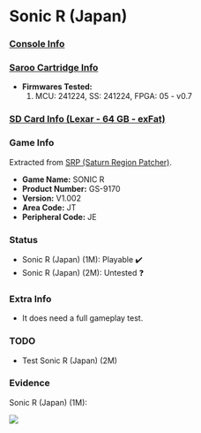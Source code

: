 # Sonic R (Japan)

### [Console Info](../../../../../Info/Consoles/VA13/README.md)

### [Saroo Cartridge Info](../../../../../Info/Cartridges/GuangzhouSanStarOnlineShop/1.6/README.md)

- <b>Firmwares Tested:</b>
  1. MCU: 241224, SS: 241224, FPGA: 05 - v0.7

### [SD Card Info (Lexar - 64 GB - exFat)](../../../../../Info/SdCards/Lexar/64GB/exfat/README.md)

### Game Info

Extracted from [SRP (Saturn Region Patcher)](https://segaxtreme.net/resources/saturn-region-patcher.81/download).

- <b>Game Name:</b> SONIC R
- <b>Product Number:</b> GS-9170
- <b>Version:</b> V1.002
- <b>Area Code:</b> JT
- <b>Peripheral Code:</b> JE

### Status

- Sonic R (Japan) (1M): Playable :heavy_check_mark:
- Sonic R (Japan) (2M): Untested :question:

### Extra Info

- It does need a full gameplay test.

### TODO

- Test Sonic R (Japan) (2M)

### Evidence

Sonic R (Japan) (1M):

[![](https://img.youtube.com/vi/qiEvnaRy-CA/0.jpg)](https://www.youtube.com/watch?v=qiEvnaRy-CA)
